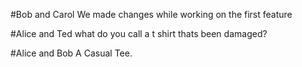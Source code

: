 #Bob and Carol
We made changes while working on the first feature

#Alice and Ted
what do you call a t shirt thats been damaged?

#Alice and Bob
A Casual Tee.

